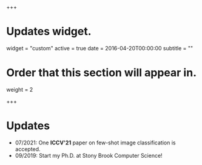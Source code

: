 +++
# Updates widget.
widget = "custom"
active = true
date = 2016-04-20T00:00:00
subtitle = ""

# Order that this section will appear in.
weight = 2


+++

# Updates


* 07/2021: One **ICCV'21** paper on few-shot image classification is accepted.
* 09/2019: Start my Ph.D. at Stony Brook Computer Science!
